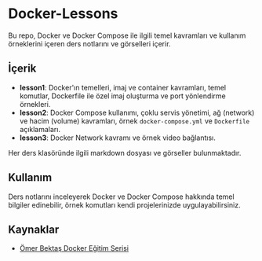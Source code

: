 # Docker-Lessons

Bu repo, Docker ve Docker Compose ile ilgili temel kavramları ve kullanım örneklerini içeren ders notlarını ve görselleri içerir.

## İçerik

- **lesson1**: Docker'ın temelleri, imaj ve container kavramları, temel komutlar, Dockerfile ile özel imaj oluşturma ve port yönlendirme örnekleri.
- **lesson2**: Docker Compose kullanımı, çoklu servis yönetimi, ağ (network) ve hacim (volume) kavramları, örnek `docker-compose.yml` ve `Dockerfile` açıklamaları.
- **lesson3**: Docker Network kavramı ve örnek video bağlantısı.

Her ders klasöründe ilgili markdown dosyası ve görseller bulunmaktadır.

## Kullanım

Ders notlarını inceleyerek Docker ve Docker Compose hakkında temel bilgiler edinebilir, örnek komutları kendi projelerinizde uygulayabilirsiniz.

## Kaynaklar

- [Ömer Bektaş Docker Eğitim Serisi](https://www.youtube.com/playlist?list=PLB1j0FQ4Fi10ABe5aEYmQKvor1SW-P5PU)